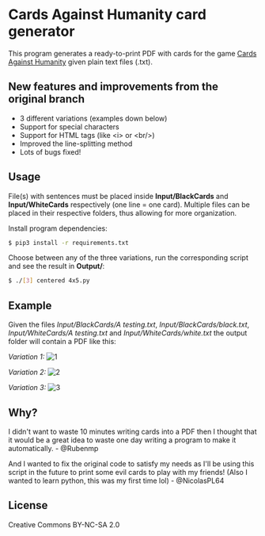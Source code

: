 # Cards Against Humanity card generator

This program generates a ready-to-print PDF with cards for the game [Cards Against Humanity](https://cardsagainsthumanity.com/) given plain text files (.txt).

## New features and improvements from the original branch

- 3 different variations (examples down below)
- Support for special characters
- Support for HTML tags (like \<i> or \<br/>)
- Improved the line-splitting method
- Lots of bugs fixed!

## Usage

File(s) with sentences must be placed inside **Input/BlackCards** and **Input/WhiteCards** respectively (one line = one card). Multiple files can be placed in their respective folders, thus allowing for more organization.

Install program dependencies:

```bash
$ pip3 install -r requirements.txt 
```

Choose between any of the three variations, run the corresponding script and see the result in **Output/**:

```bash
$ ./[3] centered 4x5.py
```

## Example
Given the files *Input/BlackCards/A testing.txt*, *Input/BlackCards/black.txt*, *Input/WhiteCards/A testing.txt* and *Input/WhiteCards/white.txt* the output folder will contain a PDF like this:

*Variation 1:*
![1](https://github.com/NicolasPL64/CAH_generator/assets/31411531/cb2c0606-536e-4b8b-a932-cb1d581ef07d)

*Variation 2:*
![2](https://github.com/NicolasPL64/CAH_generator/assets/31411531/a09bff81-bacf-4e05-ae3d-303c14aaaa30)

*Variation 3:*
![3](https://github.com/NicolasPL64/CAH_generator/assets/31411531/e515e74e-6866-4cb2-9738-aed086683734)


## Why?
I didn't want to waste 10 minutes writing cards into a PDF then I thought that it would be a great idea to waste one day writing a program to make it automatically. - @Rubenmp

And I wanted to fix the original code to satisfy my needs as I'll be using this script in the future to print some evil cards to play with my friends! (Also I wanted to learn python, this was my first time lol) - @NicolasPL64

## License
Creative Commons BY-NC-SA 2.0
